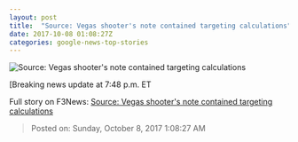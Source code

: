 ```yaml
---
layout: post
title:  "Source: Vegas shooter's note contained targeting calculations"
date: 2017-10-08 01:08:27Z
categories: google-news-top-stories
---
```


![Source: Vegas shooter's note contained targeting calculations](http://i2.cdn.cnn.com/cnnnext/dam/assets/171005102700-vegas-memorial-1-super-tease.jpg)

[Breaking news update at 7:48 p.m. ET


Full story on F3News: [Source: Vegas shooter's note contained targeting calculations](http://www.f3nws.com/n/ZmBZzB)

> Posted on: Sunday, October 8, 2017 1:08:27 AM
